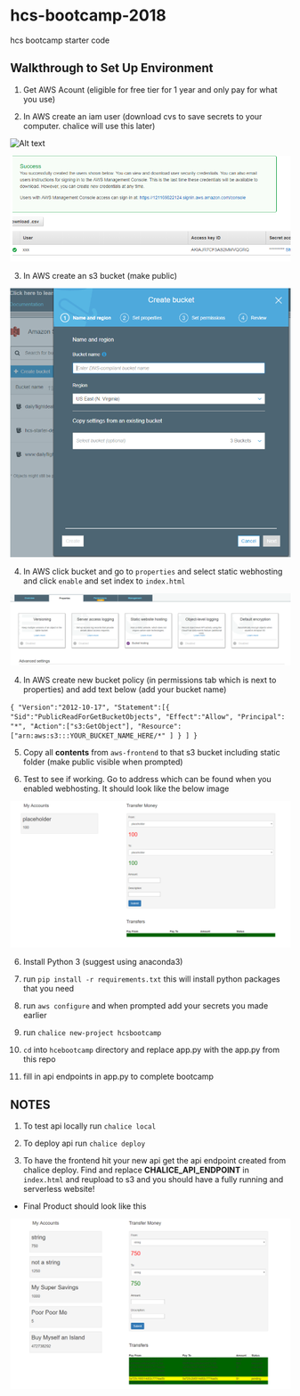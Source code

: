 # hcs-bootcamp-2018
hcs bootcamp starter code


## Walkthrough to Set Up Environment

1. Get AWS Acount (eligible for free tier for 1 year and only pay for what you use) 

2. In AWS create an iam user (download cvs to save secrets to your computer. chalice will use this later)

![Alt text](https://github.com/anovis/hcs-bootcamp-2018/blob/master/images/adduser.png)

![Alt text](/images/secrets.png)

3. In AWS create an s3 bucket (make public)

![Alt text](/images/createbucket.png)

4. In AWS click bucket and go to `properties` and select static webhosting and click `enable` and set index to `index.html`

![Alt text](/images/webhosting.png)

4. In AWS create new bucket policy (in permissions tab which is next to properties) and add text below (add your bucket name)

`{
    "Version":"2012-10-17",
    "Statement":[{
  	"Sid":"PublicReadForGetBucketObjects",
          "Effect":"Allow",
  	  "Principal": "*",
        "Action":["s3:GetObject"],
        "Resource":["arn:aws:s3:::YOUR_BUCKET_NAME_HERE/*"
        ]
      }
    ]
  }`

5. Copy all **contents** from `aws-frontend` to that s3 bucket including static folder (make public visible when prompted)

6. Test to see if working. Go to address which can be found when you enabled webhosting. It should look like the below image

![Alt text](/images/base.png)

6. Install Python 3 (suggest using anaconda3)

3. run `pip install -r requirements.txt` this will install python packages that you need

4. run `aws configure` and when prompted add your secrets you made earlier

5. run `chalice new-project hcsbootcamp`

6. `cd` into `hcebootcamp` directory and replace app.py with the app.py from this repo

7. fill in api endpoints in app.py to complete bootcamp


## NOTES

1. To test api locally run `chalice local`

2. To deploy api run `chalice deploy`

3. To have the frontend hit your new api get the api endpoint created from chalice deploy. Find and replace **CHALICE_API_ENDPOINT** in `index.html` and reupload to s3 and you should
have a fully running and serverless website!






* Final Product should look like this

![Alt text](/images/main.png)
